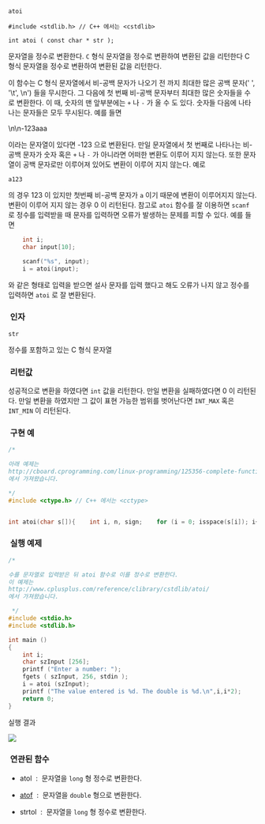 

`atoi`



```info
#include <stdlib.h> // C++ 에서는 <cstdlib>

int atoi ( const char * str );
```


문자열을 정수로 변환한다.
`C` 형식 문자열을 정수로 변환하여 변환된 값을 리턴한다 C 형식 문자열을 정수로 변환하여 변환된 값을 리턴한다.

이 함수는 C 형식 문자열에서 비-공백 문자가 나오기 전 까지 최대한 많은 공백 문자(' ', '\t', \n') 들을 무시한다. 그 다음에 첫 번째 비-공백 문자부터 최대한 많은 숫자들을 수로 변환한다. 이 때, 숫자의 맨 앞부분에는 `+` 나 `-` 가 올 수 도 있다. 숫자들 다음에 나타나는 문자들은 모두 무시된다. 예를 들면

\n\n-123aaa

이라는 문자열이 있다면 -123 으로 변환된다.
만일 문자열에서 첫 번째로 나타나는 비-공백 문자가 숫자 혹은 `+` 나 `-` 가 아니라면 어떠한 변환도 이루어 지지 않는다. 또한 문자열이 공백 문자로만 이루어져 있어도 변환이 이루어 지지 않는다. 예로

`a123`

의 경우 123 이 있지만 첫번째 비-공백 문자가 `a` 이기 때문에 변환이 이루어지지 않는다. 변환이 이루어 지지 않는 경우 0 이 리턴된다. 참고로 `atoi` 함수를 잘 이용하면 `scanf` 로 정수를 입력받을 때 문자를 입력하면 오류가 발생하는 문제를 피할 수 있다. 예를 들면

```cpp
    int i;
    char input[10];

    scanf("%s", input);
    i = atoi(input);
```


와 같은 형태로 입력을 받으면 설사 문자를 입력 했다고 해도 오류가 나지 않고 정수를 입력하면 `atoi` 로 잘 변환된다.



###  인자




`str`

정수를 포함하고 있는 C 형식 문자열




###  리턴값




성공적으로 변환을 하였다면 `int` 값을 리턴한다.
만일 변환을 실패하였다면 0 이 리턴된다.
만일 변환을 하였지만 그 값이 표현 가능한 범위를 벗어난다면 `INT_MAX` 혹은 `INT_MIN` 이 리턴된다.



###  구현 예


```cpp
/*

아래 예제는
http://cboard.cprogramming.com/linux-programming/125356-complete-function-definition-i-e-atoi.html
에서 가져왔습니다.

*/
#include <ctype.h> // C++ 에서는 <cctype>


int atoi(char s[]){    int i, n, sign;    for (i = 0; isspace(s[i]); i++); /* skip white space */    sign = (s[i] == '-') ? -1 : 1;    if (s[i] == '+' || s[i] == '-') /* skip sign */        i++;    for (n = 0; isdigit(s[i]); i++)        n = 10 * n + (s[i] - '0');    return sign * n;}
```





###  실행 예제




```cpp
/*

수를 문자열로 입력받은 뒤 atoi 함수로 이를 정수로 변환한다.
이 예제는
http://www.cplusplus.com/reference/clibrary/cstdlib/atoi/
에서 가져왔습니다.

 */
#include <stdio.h>
#include <stdlib.h>

int main ()
{
    int i;
    char szInput [256];
    printf ("Enter a number: ");
    fgets ( szInput, 256, stdin );
    i = atoi (szInput);
    printf ("The value entered is %d. The double is %d.\n",i,i*2);
    return 0;
}

```

실행 결과


![](http://img1.daumcdn.net/thumb/R1920x0/?fname=http%3A%2F%2Fcfile1.uf.tistory.com%2Fimage%2F196A4A444D40CB2D281113)





###  연관된 함수


* atol  :  문자열을 `long` 형 정수로 변환한다.


*  [atof](http://itguru.tistory.com/124)  :  문자열을 `double` 형으로 변환한다.


* strtol  :  문자열을 `long` 형 정수로 변환한다.






